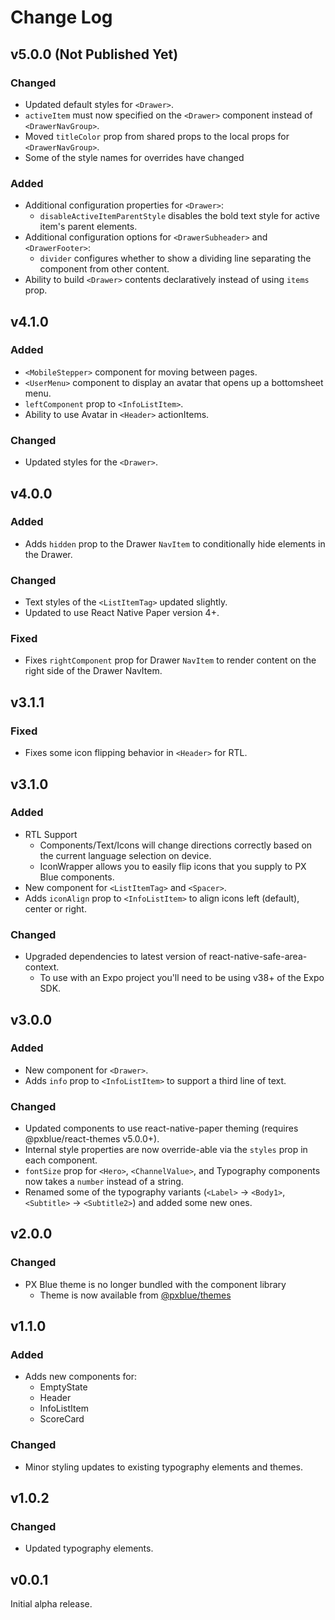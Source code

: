 # Change Log
## v5.0.0 (Not Published Yet)

### Changed

-   Updated default styles for `<Drawer>`.
-   `activeItem` must now specified on the `<Drawer>` component instead of `<DrawerNavGroup>`.
-   Moved `titleColor` prop from shared props to the local props for `<DrawerNavGroup>`.
-   Some of the style names for overrides have changed

### Added
-   Additional configuration properties for `<Drawer>`:
    -   `disableActiveItemParentStyle` disables the bold text style for active item's parent elements.
-   Additional configuration options for `<DrawerSubheader>` and `<DrawerFooter>`:
    -   `divider` configures whether to show a dividing line separating the component from other content.
-   Ability to build `<Drawer>` contents declaratively instead of using `items` prop.

## v4.1.0

### Added
-   `<MobileStepper>` component for moving between pages.
-   `<UserMenu>` component to display an avatar that opens up a bottomsheet menu.
-   `leftComponent` prop to `<InfoListItem>`.
-   Ability to use Avatar in `<Header>` actionItems.

### Changed
-   Updated styles for the `<Drawer>`.

## v4.0.0

### Added
-   Adds `hidden` prop to the Drawer `NavItem` to conditionally hide elements in the Drawer.

### Changed
-   Text styles of the `<ListItemTag>` updated slightly.
-   Updated to use React Native Paper version 4+.

### Fixed
-   Fixes `rightComponent` prop for Drawer `NavItem` to render content on the right side of the Drawer NavItem.

## v3.1.1

### Fixed

-   Fixes some icon flipping behavior in `<Header>` for RTL.

## v3.1.0

### Added

- RTL Support
    -   Components/Text/Icons will change directions correctly based on the current language selection on device.
    -   IconWrapper allows you to easily flip icons that you supply to PX Blue components.
-   New component for `<ListItemTag>` and `<Spacer>`.
-   Adds `iconAlign` prop to `<InfoListItem>` to align icons left (default), center or right.

### Changed 

-   Upgraded dependencies to latest version of react-native-safe-area-context.
    -   To use with an Expo project you'll need to be using v38+ of the Expo SDK.
    

## v3.0.0

### Added
-   New component for `<Drawer>`.
-   Adds `info` prop to `<InfoListItem>` to support a third line of text.

### Changed

-   Updated components to use react-native-paper theming (requires @pxblue/react-themes v5.0.0+).
-   Internal style properties are now override-able via the `styles` prop in each component.
-   `fontSize` prop for `<Hero>`, `<ChannelValue>`, and Typography components now takes a `number` instead of a string.
-   Renamed some of the typography variants (`<Label>` -> `<Body1>`, `<Subtitle>` -> `<Subtitle2>`) and added some new ones.

## v2.0.0

### Changed 

-   PX Blue theme is no longer bundled with the component library
    -   Theme is now available from [@pxblue/themes](https://www.npmjs.com/package/@pxblue/themes)

## v1.1.0

### Added 

- Adds new components for:
    -   EmptyState
    -   Header
    -   InfoListItem
    -   ScoreCard

### Changed
- Minor styling updates to existing typography elements and themes.


## v1.0.2

### Changed
-   Updated typography elements.

## v0.0.1

Initial alpha release.
